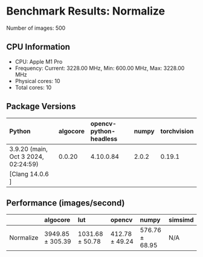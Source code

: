 # Benchmark Results: Normalize

Number of images: 500

## CPU Information

- CPU: Apple M1 Pro
- Frequency: Current: 3228.00 MHz, Min: 600.00 MHz, Max: 3228.00 MHz
- Physical cores: 10
- Total cores: 10

## Package Versions

| Python                                | algocore   | opencv-python-headless   | numpy   | torchvision   |
|:--------------------------------------|:-----------|:-------------------------|:--------|:--------------|
| 3.9.20 (main, Oct  3 2024, 02:24:59)  | 0.0.20     | 4.10.0.84                | 2.0.2   | 0.19.1        |
| [Clang 14.0.6 ]                       |            |                          |         |               |

## Performance (images/second)

|           | algocore         | lut             | opencv         | numpy          | simsimd   |
|:----------|:-----------------|:----------------|:---------------|:---------------|:----------|
| Normalize | 3949.85 ± 305.39 | 1031.68 ± 50.78 | 412.78 ± 49.24 | 576.76 ± 68.95 | N/A       |
